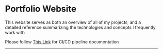 # Portfolio Website
This website serves as both an overview of all of my projects, and a detailed reference summarizing the technologies and concepts I frequently work with
    
Please follow [This Link](https://github.com/ktierney15/pipeline-templates/blob/main/AWS_S3_CLOUDNFRONT/README.md) for CI/CD pipeline documentation

-------------
